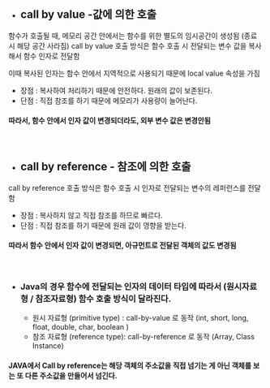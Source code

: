 - ## call by value -값에 의한 호출

함수가 호출될 때, 메모리 공간 안에서는 함수를 위한 별도의 임시공간이 생성됨 (종료 시 해당 공간 사라짐)
call by value 호출 방식은 함수 호출 시 전달되는 변수 값을 복사해서 함수 인자로 전달함

이때 복사된 인자는 함수 안에서 지역적으로 사용되기 때문에 local value 속성을 가짐
- 장점 : 복사하여 처리하기 때문에 안전하다. 원래의 값이 보존된다.
- 단점 : 직접 참조를 하기 때문에 메모리가 사용량이 늘어난다.

 #### 따라서, 함수 안에서 인자 값이 변경되더라도, 외부 변수 값은 변경안됨
 <br>

- ## call by reference - 참조에 의한 호출

call by reference 호출 방식은 함수 호출 시 인자로 전달되는 변수의 레퍼런스를 전달함
- 장점 : 복사하지 않고 직접 참조를 하므로 빠르다.
- 단점 : 직접 참조를 하기 때문에 원래 값이 영향을 받는다.

 #### 따라서 함수 안에서 인자 값이 변경되면, 아규먼트로 전달된 객체의 값도 변경됨
 <br>
 
- ### Java의 경우 함수에 전달되는 인자의 데이터 타입에 따라서 (원시자료형 / 참조자료형) 함수 호출 방식이 달라진다.
  - 원시 자료형 (primitive type) : call-by-value 로 동작 (int, short, long, float, double, char, boolean )
  - 참조 자료형 (reference type): call-by-reference 로 동작 (Array, Class Instance)
 
 #### JAVA에서 Call by reference는 해당 객체의 주소값을 직접 넘기는 게 아닌 객체를 보는 또 다른 주소값을 만들어서 넘긴다. 
 
